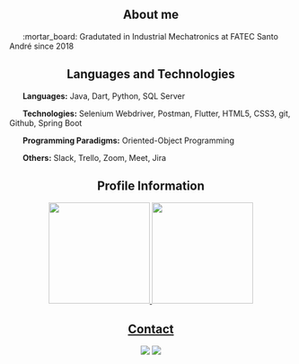 <h2 align='center'>
  About me
</h2>

<p>&nbsp;&nbsp;&nbsp;&nbsp;&nbsp;&nbsp;:mortar_board: Gradutated in Industrial Mechatronics at FATEC Santo André since 2018</p>


<h2 align='center'>
  Languages and Technologies
</h2>
<p>&nbsp;&nbsp;&nbsp;&nbsp;&nbsp;&nbsp;<b>Languages:</b> Java, Dart, Python, SQL Server</p>
<p>&nbsp;&nbsp;&nbsp;&nbsp;&nbsp;&nbsp;<b>Technologies:</b> Selenium Webdriver, Postman, Flutter, HTML5, CSS3, git, Github, Spring Boot</p>
<p>&nbsp;&nbsp;&nbsp;&nbsp;&nbsp;&nbsp;<b>Programming Paradigms:</b> Oriented-Object Programming</p>
<p>&nbsp;&nbsp;&nbsp;&nbsp;&nbsp;&nbsp;<b>Others:</b> Slack, Trello, Zoom, Meet, Jira</p>


<h2 align='center'>
  Profile Information
</h2>

<div align="center">
  <a href="https://github.com/HenriqueSaKi">
  <img height="180em" src="https://github-readme-stats.vercel.app/api?username=HenriqueSaKi&show_icons=true&include_all_commits=true&count_private=true"/>
  <img height="180em" src="https://github-readme-stats.vercel.app/api/top-langs/?username=HenriqueSaKi&layout=compact&langs_count=7"/>
</div>

<h2 align='center'>
  Contact
</h2>
<div align='center'>
  <a href="https://www.linkedin.com/in/henrique-satoshi-k-451b55121/"><img src="https://img.shields.io/badge/linkedin-%230077B5.svg?&style=for-the-badge&logo=linkedin&logoColor=white"/></a>
  <a href="https://www.instagram.com/satoshi_98/?hl=pt-br"><img src="https://img.shields.io/badge/instagram-%23E4405F.svg?&style=for-the-badge&logo=instagram&logoColor=white"/></a>
</div>
